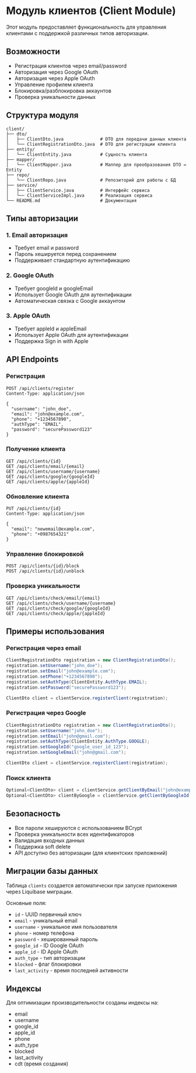# Модуль клиентов (Client Module)

Этот модуль предоставляет функциональность для управления клиентами с поддержкой различных типов авторизации.

## Возможности

- Регистрация клиентов через email/password
- Авторизация через Google OAuth
- Авторизация через Apple OAuth
- Управление профилем клиента
- Блокировка/разблокировка аккаунтов
- Проверка уникальности данных

## Структура модуля

```
client/
├── dto/
│   ├── ClientDto.java              # DTO для передачи данных клиента
│   └── ClientRegistrationDto.java  # DTO для регистрации клиента
├── entity/
│   └── ClientEntity.java           # Сущность клиента
├── mapper/
│   └── ClientMapper.java           # Маппер для преобразования DTO ↔ Entity
├── repo/
│   └── ClientRepo.java             # Репозиторий для работы с БД
├── service/
│   ├── ClientService.java          # Интерфейс сервиса
│   └── ClientServiceImpl.java      # Реализация сервиса
└── README.md                       # Документация
```

## Типы авторизации

### 1. Email авторизация
- Требует email и password
- Пароль хешируется перед сохранением
- Поддерживает стандартную аутентификацию

### 2. Google OAuth
- Требует googleId и googleEmail
- Использует Google OAuth для аутентификации
- Автоматическая связка с Google аккаунтом

### 3. Apple OAuth
- Требует appleId и appleEmail
- Использует Apple OAuth для аутентификации
- Поддержка Sign in with Apple

## API Endpoints

### Регистрация
```
POST /api/clients/register
Content-Type: application/json

{
  "username": "john_doe",
  "email": "john@example.com",
  "phone": "+1234567890",
  "authType": "EMAIL",
  "password": "securePassword123"
}
```

### Получение клиента
```
GET /api/clients/{id}
GET /api/clients/email/{email}
GET /api/clients/username/{username}
GET /api/clients/google/{googleId}
GET /api/clients/apple/{appleId}
```

### Обновление клиента
```
PUT /api/clients/{id}
Content-Type: application/json

{
  "email": "newemail@example.com",
  "phone": "+0987654321"
}
```

### Управление блокировкой
```
POST /api/clients/{id}/block
POST /api/clients/{id}/unblock
```

### Проверка уникальности
```
GET /api/clients/check/email/{email}
GET /api/clients/check/username/{username}
GET /api/clients/check/google/{googleId}
GET /api/clients/check/apple/{appleId}
```

## Примеры использования

### Регистрация через email
```java
ClientRegistrationDto registration = new ClientRegistrationDto();
registration.setUsername("john_doe");
registration.setEmail("john@example.com");
registration.setPhone("+1234567890");
registration.setAuthType(ClientEntity.AuthType.EMAIL);
registration.setPassword("securePassword123");

ClientDto client = clientService.registerClient(registration);
```

### Регистрация через Google
```java
ClientRegistrationDto registration = new ClientRegistrationDto();
registration.setUsername("john_doe");
registration.setEmail("john@gmail.com");
registration.setAuthType(ClientEntity.AuthType.GOOGLE);
registration.setGoogleId("google_user_id_123");
registration.setGoogleEmail("john@gmail.com");

ClientDto client = clientService.registerClient(registration);
```

### Поиск клиента
```java
Optional<ClientDto> client = clientService.getClientByEmail("john@example.com");
Optional<ClientDto> clientByGoogle = clientService.getClientByGoogleId("google_user_id_123");
```

## Безопасность

- Все пароли хешируются с использованием BCrypt
- Проверка уникальности всех идентификаторов
- Валидация входных данных
- Поддержка soft delete
- API доступно без авторизации (для клиентских приложений)

## Миграции базы данных

Таблица `clients` создается автоматически при запуске приложения через Liquibase миграции.

Основные поля:
- `id` - UUID первичный ключ
- `email` - уникальный email
- `username` - уникальное имя пользователя
- `phone` - номер телефона
- `password` - хешированный пароль
- `google_id` - ID Google OAuth
- `apple_id` - ID Apple OAuth
- `auth_type` - тип авторизации
- `blocked` - флаг блокировки
- `last_activity` - время последней активности

## Индексы

Для оптимизации производительности созданы индексы на:
- email
- username
- google_id
- apple_id
- phone
- auth_type
- blocked
- last_activity
- cdt (время создания) 